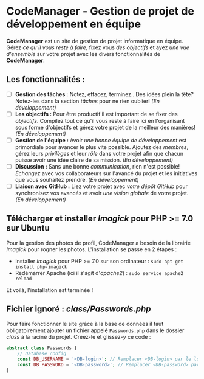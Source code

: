 # CodeManager - Gestion de projet de développement en équipe

**CodeManager** est un site de gestion de projet informatique en équipe. Gérez *ce qu'il vous reste à faire*, fixez vous *des objectifs* et ayez *une vue d'ensemble* sur votre projet avec les divers fonctionnalités de **CodeManager**.

## Les fonctionnalités :

* [ ] **Gestion des tâches :** Notez, effacez, terminez.. Des idées plein la tête? Notez-les dans la section *tâches* pour ne rien oublier! *(En développement)*
* [ ] **Les objectifs :** Pour être productif il est important de se fixer des *objectifs*. Compilez tout ce qu'il vous reste à faire ici en l'organisant sous forme d'objectifs et gérez votre projet de la meilleur des manières! *(En développement)*
* [ ] **Gestion de l'équipe :** Avoir *une bonne équipe de développement* est primordiale pour avancer le plus vite possible. Ajoutez des *membres*, gérez leurs *privilèges* et leur *rôle* dans votre projet afin que chacun puisse avoir une idée claire de sa mission. *(En développement)*
* [ ] **Discussion :** Sans une bonne *communication*, rien n'est possible! *Échangez* avec vos collaborateurs sur l'avancé du projet et les initiatives que vous souhaitez prendre. *(En développement)*
* [ ] **Liaison avec GitHub :** Liez votre projet avec *votre dépôt GitHub* pour synchronisez vos avancés et avoir *une vision globale* de votre projet. *(En développement)*

## Télécharger et installer *Imagick* pour PHP >= 7.0 sur Ubuntu

Pour la gestion des photos de profil, CodeManager a besoin de la librairie *Imagick* pour rogner les photos.
L'installation se passe en 2 étapes :

* Installer *Imagick* pour PHP >= 7.0 sur son ordinateur : `sudo apt-get install php-imagick`
* Redémarrer Apache (ici il s'agit d'*apache2*) : `sudo service apache2 reload`

Et voilà, l'installation est terminée !

## Fichier ignoré : *class/Passwords.php*

Pour faire fonctionner le site grâce à la base de données il faut obligatoirement ajouter un fichier appelé `Passwords.php` dans le dossier *class* à la racine du projet. Créez-le et glissez-y ce code :

```php
abstract class Passwords {
    // Database config
    const DB_USERNAME = '<DB-login>'; // Remplacer <DB-login> par le login de votre base de données
    const DB_PASSWORD = '<DB-password>'; // Remplacer <DB-password> par le mot de passe de votre base de données
}
```

